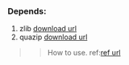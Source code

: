 
### Depends:
1. zlib  [download url](https://github.com/madler/zlib)
2. quazip [download url](https://github.com/mnafees/quazip)

>> How to use. ref:[ref url](http://blog.csdn.net/s569646547/article/details/51436380)
